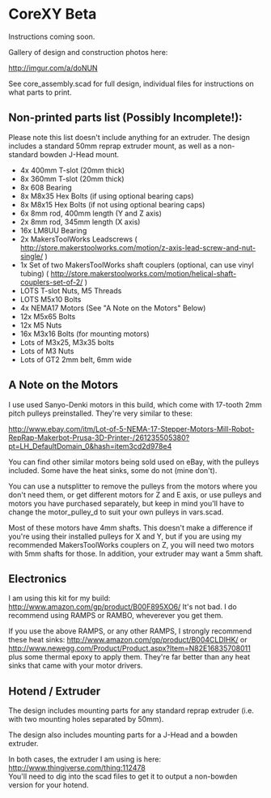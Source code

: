 # CoreXY Beta

Instructions coming soon.

Gallery of design and construction photos here:

http://imgur.com/a/doNUN

See core_assembly.scad for full design, individual files for instructions on what parts to print.

## Non-printed parts list (Possibly Incomplete!):

Please note this list doesn't include anything for an extruder.  The design includes a standard 
50mm reprap extruder mount, as well as a non-standard bowden J-Head mount.

* 4x 400mm T-slot (20mm thick)
* 8x 360mm T-slot (20mm thick)
* 8x 608 Bearing
* 8x M8x35 Hex Bolts (if using optional bearing caps)
* 8x M8x15 Hex Bolts (if not using optional bearing caps)
* 6x 8mm rod, 400mm length (Y and Z axis)
* 2x 8mm rod, 345mm length (X axis)
* 16x LM8UU Bearing
* 2x MakersToolWorks Leadscrews ( http://store.makerstoolworks.com/motion/z-axis-lead-screw-and-nut-single/ )
* 1x Set of two MakersToolWorks shaft couplers (optional, can use vinyl tubing) ( http://store.makerstoolworks.com/motion/helical-shaft-couplers-set-of-2/ )
* LOTS T-slot Nuts, M5 Threads
* LOTS M5x10 Bolts
* 4x NEMA17 Motors (See "A Note on the Motors" Below)
* 12x M5x65 Bolts
* 12x M5 Nuts
* 16x M3x16 Bolts (for mounting motors)
* Lots of M3x25, M3x35 bolts
* Lots of M3 Nuts
* Lots of GT2 2mm belt, 6mm wide

## A Note on the Motors

I use used Sanyo-Denki motors in this build, which come with 17-tooth 2mm pitch pulleys preinstalled.  They're very similar to these:

http://www.ebay.com/itm/Lot-of-5-NEMA-17-Stepper-Motors-Mill-Robot-RepRap-Makerbot-Prusa-3D-Printer-/261235505380?pt=LH_DefaultDomain_0&hash=item3cd2d978e4

You can find other similar motors being sold used on eBay, with the pulleys included.  Some have the heat sinks, some do not (mine don't).

You can use a nutsplitter to remove the pulleys from the motors where you don't need them, or get different motors for Z and E axis, or use pulleys and motors you have purchased separately, but keep in mind you'll have to change the motor_pulley_d to suit your own pulleys in vars.scad.

Most of these motors have 4mm shafts.  This doesn't make a difference if you're using their installed pulleys for X and Y, but if you are using my recommended MakersToolWorks couplers on Z, you will need two motors with 5mm shafts for those.  In addition, your extruder may want a 5mm shaft.

## Electronics

I am using this kit for my build: http://www.amazon.com/gp/product/B00F895XO6/ It's not bad.  I do recommend using RAMPS or RAMBO, wheverever you get them.

If you use the above RAMPS, or any other RAMPS, I strongly recommend these heat sinks: http://www.amazon.com/gp/product/B004CLDIHK/ or http://www.newegg.com/Product/Product.aspx?Item=N82E16835708011 plus some thermal epoxy to apply them.  They're far better than any heat sinks that came with your motor drivers.

## Hotend / Extruder

The design includes mounting parts for any standard reprap extruder (i.e. with two mounting holes separated by 50mm). 

The design also includes mounting parts for a J-Head and a bowden extruder.

In both cases, the extruder I am using is here:  http://www.thingiverse.com/thing:112478  
You'll need to dig into the scad files to get it to output a non-bowden version for your hotend.

